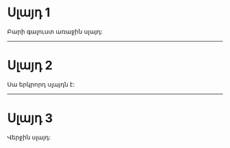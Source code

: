# Սլայդ 1
Բարի գալուստ առաջին սլայդ:

---

# Սլայդ 2
Սա երկրորդ սլայդն է:

---

# Սլայդ 3
Վերջին սլայդ: